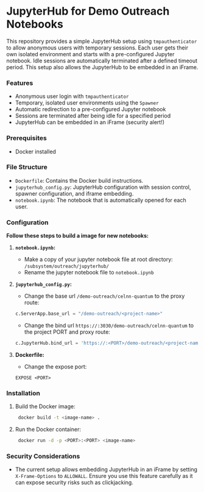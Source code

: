 # JupyterHub for Demo Outreach Notebooks

This repository provides a simple JupyterHub setup using `tmpauthenticator` to allow anonymous users with temporary sessions. Each user gets their own isolated environment and starts with a pre-configured Jupyter notebook. Idle sessions are automatically terminated after a defined timeout period. This setup also allows the JupyterHub to be embedded in an iFrame.

### Features

- Anonymous user login with `tmpauthenticator`
- Temporary, isolated user environments using the `Spawner`
- Automatic redirection to a pre-configured Jupyter notebook
- Sessions are terminated after being idle for a specified period
- JupyterHub can be embedded in an iFrame (security alert!)

### Prerequisites

- Docker installed

### File Structure

- `Dockerfile`: Contains the Docker build instructions.
- `jupyterhub_config.py`: JupyterHub configuration with session control, spawner configuration, and iframe embedding.
- `notebook.ipynb`: The notebook that is automatically opened for each user.

### Configuration

**Follow these steps to build a image for new notebooks:**

1. **`notebook.ipynb`:**

   - Make a copy of your jupyter notebook file at root directory: `/subsystem/outreach/jupyterhub/`
   - Rename the jupyter notebook file to `notebook.ipynb`

2. **`jupyterhub_config.py`:**

   - Change the base url `/demo-outreach/celnn-quantum` to the proxy route:

   ```python
   c.ServerApp.base_url = "/demo-outreach/<project-name>"
   ```

   - Change the bind url `https://:3030/demo-outreach/celnn-quantum` to the project PORT and proxy route:

   ```python
   c.JupyterHub.bind_url = 'https://:<PORT>/demo-outreach/<project-name>'
   ```

3. **Dockerfile:**
   - Change the expose port:
   ```
   EXPOSE <PORT>
   ```

### Installation

1. Build the Docker image:

   ```bash
    docker build -t <image-name> .
   ```

2. Run the Docker container:
   ```bash
    docker run -d -p <PORT>:<PORT> <image-name>
   ```

### Security Considerations

- The current setup allows embedding JupyterHub in an iFrame by setting `X-Frame-Options` to `ALLOWALL`. Ensure you use this feature carefully as it can expose security risks such as clickjacking.
